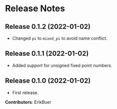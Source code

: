 # Release Notes

## Release 0.1.2 (2022-01-02)

- Changed `pi` to `mixed_pi` to avoid name conflict.

## Release 0.1.1 (2022-01-02)

- Added support for unsigned fixed point numbers.

## Release 0.1.0 (2022-01-02)

- First release.

**Contributors**: ErikBuer
